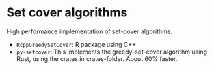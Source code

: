 # Set cover algorithms

High performance implementation of set-cover algorithms.

* `RcppGreedySetCover`: R package using C++
* `py-setcover`: This implements the greedy-set-cover algorithm using Rust, using the crates in crates-folder. About 60% faster.
